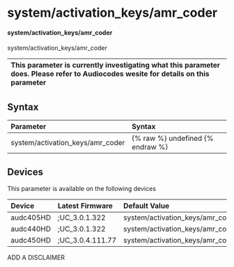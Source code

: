 ﻿---
description: system/activation_keys/amr_coder
search: false
---

# system/activation_keys/amr_coder

#### system/activation_keys/amr_coder

system/activation_keys/amr_coder


| This parameter is currently investigating what this parameter does. Please refer to Audiocodes wesite for details on this parameter | 
| :--- |

## Syntax
| Parameter | Syntax |
| :--- | :--- |
|system/activation_keys/amr_coder | {% raw %} undefined {% endraw %}|

## Devices
This parameter is available on the following devices

| Device | Latest Firmware | Default Value |
|:---|:---|:---|
| audc405HD | ;UC_3.0.1.322 | system/activation_keys/amr_coder= 
| audc440HD | ;UC_3.0.1.322 | system/activation_keys/amr_coder= 
| audc450HD | ;UC_3.0.4.111.77 | system/activation_keys/amr_coder= 

ADD A DISCLAIMER
